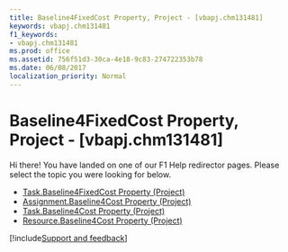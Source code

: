 ```yaml
---
title: Baseline4FixedCost Property, Project - [vbapj.chm131481]
keywords: vbapj.chm131481
f1_keywords:
- vbapj.chm131481
ms.prod: office
ms.assetid: 756f51d3-30ca-4e18-9c83-274722353b78
ms.date: 06/08/2017
localization_priority: Normal
---
```



# Baseline4FixedCost Property, Project - [vbapj.chm131481]

Hi there! You have landed on one of our F1 Help redirector pages. Please select the topic you were looking for below.

- [Task.Baseline4FixedCost Property (Project)](https://msdn.microsoft.com/library/8306d2d7-b80d-b3c6-5b7e-178082aa2740%28Office.15%29.aspx)
- [Assignment.Baseline4Cost Property (Project)](https://msdn.microsoft.com/library/2bab26ff-0d68-6258-3978-45fc6faf3e9d%28Office.15%29.aspx)
- [Task.Baseline4Cost Property (Project)](https://msdn.microsoft.com/library/50d77d8e-0726-4446-3e6b-58283176e3ea%28Office.15%29.aspx)
- [Resource.Baseline4Cost Property (Project)](https://msdn.microsoft.com/library/1dac3167-adff-14ed-48e7-667293780a1a%28Office.15%29.aspx)

[!include[Support and feedback](~/includes/feedback-boilerplate.md)]